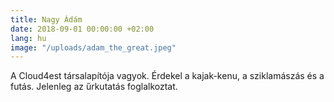 ```yaml
---
title: Nagy Ádám
date: 2018-09-01 00:00:00 +02:00
lang: hu
image: "/uploads/adam_the_great.jpeg"
---
```


A Cloud4est társalapítója vagyok. Érdekel a kajak-kenu, a sziklamászás
és a futás. Jelenleg az űrkutatás foglalkoztat.
